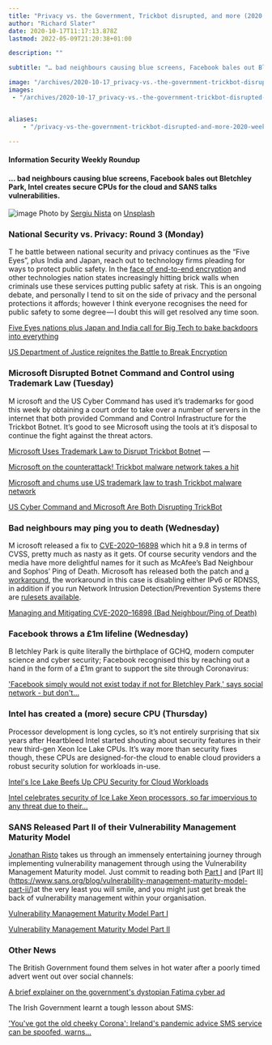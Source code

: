 ```yaml
---
title: "Privacy vs. the Government, Trickbot disrupted, and more (2020: Week 42)"
author: "Richard Slater"
date: 2020-10-17T11:17:13.878Z
lastmod: 2022-05-09T21:20:38+01:00

description: ""

subtitle: "… bad neighbours causing blue screens, Facebook bales out Bletchley Park, Intel creates secure CPUs for the cloud and SANS talks…"

image: "/archives/2020-10-17_privacy-vs.-the-government-trickbot-disrupted-and-more-2020-week-42/images/1.jpg" 
images:
 - "/archives/2020-10-17_privacy-vs.-the-government-trickbot-disrupted-and-more-2020-week-42/images/1.jpg"


aliases:
    - "/privacy-vs-the-government-trickbot-disrupted-and-more-2020-week-42-47264c01a2c8"

---
```


#### Information Security Weekly Roundup

#### … bad neighbours causing blue screens, Facebook bales out Bletchley Park, Intel creates secure CPUs for the cloud and SANS talks vulnerabilities.

![image](/archives/2020-10-17_privacy-vs.-the-government-trickbot-disrupted-and-more-2020-week-42/images/1.jpg#layoutTextWidth)
Photo by [Sergiu Nista](https://unsplash.com/@sergiunista?utm_source=medium&amp;utm_medium=referral) on [Unsplash](https://unsplash.com?utm_source=medium&amp;utm_medium=referral)



### National Security vs. Privacy: Round 3 (Monday)


T
he battle between national security and privacy continues as the “Five Eyes”, plus India and Japan, reach out to technology firms pleading for ways to protect public safety. In the [face of end-to-end encryption](https://www.theregister.com/2020/10/15/zoom_end_to_end_security/) and other technologies nation states increasingly hitting brick walls when criminals use these services putting public safety at risk. This is an ongoing debate, and personally I tend to sit on the side of privacy and the personal protections it affords; however I think everyone recognises the need for public safety to some degree — I doubt this will get resolved any time soon.

[Five Eyes nations plus Japan and India call for Big Tech to bake backdoors into everything](https://www.theregister.com/2020/10/11/international_statementon_end_to_end_encryption_and_public_safety/)

[US Department of Justice reignites the Battle to Break Encryption](https://nakedsecurity.sophos.com/2020/10/16/us-department-of-justice-reignites-the-battle-to-break-encryption/)
### Microsoft Disrupted Botnet Command and Control using Trademark Law (Tuesday)


M
icrosoft and the US Cyber Command has used it’s trademarks for good this week by obtaining a court order to take over a number of servers in the internet that both provided Command and Control Infrastructure for the Trickbot Botnet. It’s good to see Microsoft using the tools at it’s disposal to continue the fight against the threat actors.

[Microsoft Uses Trademark Law to Disrupt Trickbot Botnet](https://krebsonsecurity.com/2020/10/microsoft-uses-copyright-law-to-disrupt-trickbot-botnet/) —

[Microsoft on the counter­attack! Trickbot malware network takes a hit](https://nakedsecurity.sophos.com/2020/10/12/microsoft-on-the-counterattack-trickbot-malware-network-takes-a-hit/)

[Microsoft and chums use US trademark law to trash Trickbot malware network](https://www.theregister.com/2020/10/12/trickbot_c2_takedown_microsoft/)

[US Cyber Command and Microsoft Are Both Disrupting TrickBot](https://www.schneier.com/blog/archives/2020/10/us-cyber-command-and-microsoft-are-both-disrupting-trickbot.html)
### Bad neighbours may ping you to death (Wednesday)


M
icrosoft released a fix to [CVE-2020–16898](https://portal.msrc.microsoft.com/en-US/security-guidance/advisory/CVE-2020-16898) which hit a 9.8 in terms of CVSS, pretty much as nasty as it gets. Of course security vendors and the media have more delightful names for it such as McAfee’s Bad Neighbour and Sophos’ Ping of Death. Microsoft has released both the patch and [a workaround](https://portal.msrc.microsoft.com/en-US/security-guidance/advisory/CVE-2020-16898), the workaround in this case is disabling either IPv6 or RDNSS, in addition if you run Network Intrusion Detection/Prevention Systems there are [rulesets available](https://github.com/advanced-threat-research/CVE-2020-16898).

[Managing and Mitigating CVE-2020–16898 (Bad Neighbour/Ping of Death)](https://medium.com/@richardslaterinthecloud/managing-and-mitigating-cve-2020-16898-bad-neighbour-ping-of-death-4a42a7fb30d0)


### Facebook throws a £1m lifeline (Wednesday)


B
letchley Park is quite literally the birthplace of GCHQ, modern computer science and cyber security; Facebook recognised this by reaching out a hand in the form of a £1m grant to support the site through Coronavirus:

[&#39;Facebook simply would not exist today if not for Bletchley Park,&#39; says social network - but don&#39;t…](https://www.theregister.com/2020/10/14/facebook_bletchley_park/)


### Intel has created a (more) secure CPU (Thursday)

Processor development is long cycles, so it’s not entirely surprising that six years after Heartbleed Intel started shouting about security features in their new third-gen Xeon Ice Lake CPUs. It’s way more than security fixes though, these CPUs are designed-for-the cloud to enable cloud providers a robust security solution for workloads in-use.

[Intel&#39;s Ice Lake Beefs Up CPU Security for Cloud Workloads](https://www.darkreading.com/cloud/intels-ice-lake-beefs-up-cpu-security-for-cloud-workloads/d/d-id/1339180?_mc=rss_x_drr_edt_aud_dr_x_x-rss-simple)

[Intel celebrates security of Ice Lake Xeon processors, so far impervious to any threat due to their…](https://www.theregister.com/2020/10/14/intel_ice_lake_xeon_security/)


### SANS Released Part II of their Vulnerability Management Maturity Model

[Jonathan Risto](https://www.sans.org/profiles/jonathan-risto?msc=blog-author) takes us through an immensely entertaining journey through implementing vulnerability management through using the Vulnerability Management Maturity model. Just commit to reading both [Part I](https://www.sans.org/blog/vulnerability-management-maturity-model/) and [Part II] (https://www.sans.org/blog/vulnerability-management-maturity-model-part-ii/)at the very least you will smile, and you might just get break the back of vulnerability management within your organisation.

[Vulnerability Management Maturity Model Part I](https://www.sans.org/blog/vulnerability-management-maturity-model/)

[Vulnerability Management Maturity Model Part II](https://www.sans.org/blog/vulnerability-management-maturity-model-part-ii/)


### Other News

The British Government found them selves in hot water after a poorly timed advert went out over social channels:

[A brief explainer on the government&#39;s dystopian Fatima cyber ad](https://www.dazeddigital.com/politics/article/50747/1/a-brief-explainer-on-the-government-dystopian-fatima-cyber-ad)


The Irish Government learnt a tough lesson about SMS:

[&#39;You&#39;ve got the old cheeky Corona&#39;: Ireland&#39;s pandemic advice SMS service can be spoofed, warns…](https://www.theregister.com/2020/10/12/ireland_covid_advice_sms_spoofable/)
